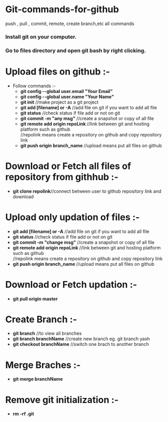 # Git-commands-for-github
push , pull , commit, remote, create branch,etc all commands 


### Install git on your computer.
### Go to files directory and open git bash by right clicking.

# Upload files on github :-

<ul>
  <li>Follow commands :- 
    <ul>
      <li><b>git config --global user.email "Your Email"</b></li>
      <li><b>git config --global user.name "Your Name"</b></li>
      <li><b>git init</b>			 //make project as a git project</li>
      <li><b>git add [filename] or -A</b>	//add file on git if you want to add all file</li>
      <li><b>git status</b>			//check status if file add or not on git</li>
      <li><b>git commit -m "any msg"	</b>	//create a snapshot or copy of all file</li>
      <li><b>git remote add origin repoLink </b>	//link between git and hosting platform such as github <br> //repolink means create a repository  on github and copy repository  link</li>
      <li><b>git push origin branch_name </b>		//upload means put all files on github</li>
    </ul>
  </li>
</ul>

# Download or Fetch all files of repository  from githhub :- 

<ul>
  <li>
    <b>git clone repolink</b>//connect between user to github repository  link and download
  </li>
</ul>

# Upload only updation of files :-
<ul>
<li><b>git add [filename] or -A</b>	//add file on git if you want to add all file</li>
      <li><b>git status</b>			//check status if file add or not on git</li>
      <li><b>git commit -m "change msg"	</b>	//create a snapshot or copy of all file</li>
      <li><b>git remote add origin repoLink </b>	//link between git and hosting platform such as github <br> //repolink means create a repository  on github and copy repository  link</li>
      <li><b>git push origin branch_name </b>		//upload means put all files on github</li>
</ul>

# Download or Fetch updation :-
<ul>
  <li>
    <b>git pull origin master</b>
  </li>
</ul>

# Create Branch :-
<ul>
  <li><b>git branch</b>  				//to view all branches</li>
  <li><b>git branch branchName</b> 			//create new branch eg. git branch yash</li>
  <li><b>git checkout branchName</b>			//switch one brach to another branch</li>
</ul>

# Merge Braches :-
<ul>
  <li>
    <b>git merge branchName</b> 
  </li>
</ul>

# Remove git initialization :-
<ul>
  <li>
    <b>rm -rf .git</b> 
  </li>
</ul>

